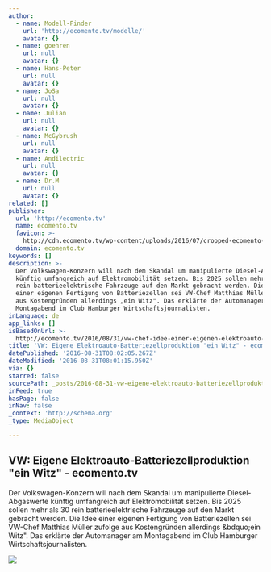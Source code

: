 ```yaml
---
author:
  - name: Modell-Finder
    url: 'http://ecomento.tv/modelle/'
    avatar: {}
  - name: goehren
    url: null
    avatar: {}
  - name: Hans-Peter
    url: null
    avatar: {}
  - name: JoSa
    url: null
    avatar: {}
  - name: Julian
    url: null
    avatar: {}
  - name: McGybrush
    url: null
    avatar: {}
  - name: Andilectric
    url: null
    avatar: {}
  - name: Dr.M
    url: null
    avatar: {}
related: []
publisher:
  url: 'http://ecomento.tv'
  name: ecomento.tv
  favicon: >-
    http://cdn.ecomento.tv/wp-content/uploads/2016/07/cropped-ecomento-Logo-Icon-5.0-600-w-b-192x192.png
  domain: ecomento.tv
keywords: []
description: >-
  Der Volkswagen-Konzern will nach dem Skandal um manipulierte Diesel-Abgaswerte
  künftig umfangreich auf Elektromobilität setzen. Bis 2025 sollen mehr als 30
  rein batterieelektrische Fahrzeuge auf den Markt gebracht werden. Die Idee
  einer eigenen Fertigung von Batteriezellen sei VW-Chef Matthias Müller zufolge
  aus Kostengründen allerdings „ein Witz". Das erklärte der Automanager am
  Montagabend im Club Hamburger Wirtschaftsjournalisten.
inLanguage: de
app_links: []
isBasedOnUrl: >-
  http://ecomento.tv/2016/08/31/vw-chef-idee-einer-eigenen-elektroauto-batteriezellproduktion-ein-witz/
title: 'VW: Eigene Elektroauto-Batteriezellproduktion "ein Witz" - ecomento.tv'
datePublished: '2016-08-31T08:02:05.267Z'
dateModified: '2016-08-31T08:01:15.950Z'
via: {}
starred: false
sourcePath: _posts/2016-08-31-vw-eigene-elektroauto-batteriezellproduktion-ein-witz-e.md
inFeed: true
hasPage: false
inNav: false
_context: 'http://schema.org'
_type: MediaObject

---
```

<article style=""><h1>VW: Eigene Elektroauto-Batteriezellproduktion "ein Witz" - ecomento.tv</h1><p>Der Volkswagen-Konzern will nach dem Skandal um manipulierte Diesel-Abgaswerte künftig umfangreich auf Elektromobilität setzen. Bis 2025 sollen mehr als 30 rein batterieelektrische Fahrzeuge auf den Markt gebracht werden. Die Idee einer eigenen Fertigung von Batteriezellen sei VW-Chef Matthias Müller zufolge aus Kostengründen allerdings &amp;bdquo;ein Witz". Das erklärte der Automanager am Montagabend im Club Hamburger Wirtschaftsjournalisten.</p><img src="http://cdn.ecomento.tv/wp-content/uploads/2016/08/VW-Batteriezellfertigung-Elektroauto.jpg" /></article>